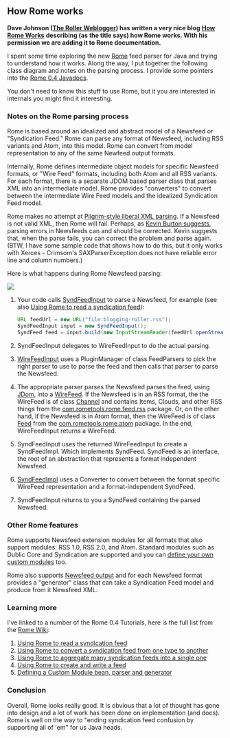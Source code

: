 ## How Rome works

**Dave Johnson ([The Roller
Weblogger](http://www.rollerweblogger.org/)) has written
a very nice blog** **[How Rome
Works](http://www.rollerweblogger.org/page/roller/20040808#how_rome_works)**
**describing (as the title says) how Rome works. With his permission we
are adding it to Rome documentation.**

I spent some time exploring the new
[Rome](http://rome.dev.java.net/) feed parser for Java
and trying to understand how it works. Along the way, I put together the
following class diagram and notes on the parsing process. I provide some
pointers into the [Rome 0.4
Javadocs](http://rome.dev.java.net/apidocs/0_4/overview-summary.html).

You don\'t need to know this stuff to use Rome, but it you are
interested in internals you might find it interesting.

### Notes on the Rome parsing process

Rome is based around an idealized and abstract model of a Newsfeed or
\"Syndication Feed.\" Rome can parse any format of Newsfeed, including
RSS variants and Atom, into this model. Rome can convert from model
representation to any of the same Newfeed output formats.

Internally, Rome defines intermediate object models for specific
Newsfeed formats, or \"Wire Feed\" formats, including both Atom and all
RSS variants. For each format, there is a separate JDOM based parser
class that parses XML into an intermediate model. Rome provides
\"converters\" to convert between the intermediate Wire Feed models and
the idealized Syndication Feed model.

Rome makes no attempt at [Pilgrim-style liberal XML
parsing](http://www.xml.com/pub/a/2003/01/22/dive-into-xml.html).
If a Newsfeed is not valid XML, then Rome will fail. Perhaps, as [Kevin
Burton
suggests](http://www.peerfear.org/rss/permalink/2003/01/23/1043368363-Smart_Parsing__Not_RSS_Parsing.shtml),
parsing errors in Newsfeeds can and should be corrected. Kevin suggests
that, when the parse fails, you can correct the problem and parse again.
(BTW, I have some sample code that shows how to do this, but it only
works with Xerces - Crimsom\'s SAXParserException does not have reliable
error line and column numbers.)

Here is what happens during Rome Newsfeed parsing:

![](HowRomeWorks.png)

1.  Your code calls
    [SyndFeedInput](http://rome.dev.java.net/apidocs/0_4/com/sun/syndication/io/SyndFeedInput.html)
    to parse a Newsfeed, for example (see also [Using Rome to read a
    syndication
    feed](./RomeV0.4TutorialUsingRomeToReadASyndicationFeed.html)):

    ```java
    URL feedUrl = new URL("file:blogging-roller.rss");
    SyndFeedInput input = new SyndFeedInput();
    SyndFeed feed = input.build(new InputStreamReader(feedUrl.openStream()));
    ```
2.  SyndFeedInput delegates to WireFeedInput to do the actual parsing.
3.  [WireFeedInput](http://rome.dev.java.net/apidocs/0_4/com/sun/syndication/io/WireFeedInput.html)
    uses a PluginManager of class FeedParsers to pick the right parser
    to use to parse the feed and then calls that parser to parse the
    Newsfeed.
4.  The appropriate parser parses the Newsfeed parses the feed, using
    [JDom](http://www.jdom.org/), into a
    [WireFeed](http://rome.dev.java.net/apidocs/0_4/com/sun/syndication/feed/WireFeed.html).
    If the Newsfeed is in an RSS format, the the WireFeed is of class
    [Channel](http://rome.dev.java.net/apidocs/0_4/com/sun/syndication/feed/rss/Channel.html)
    and contains Items, Clouds, and other RSS things from the
    [com.rometools.rome.feed.rss](http://rome.dev.java.net/apidocs/0_4/com/sun/syndication/feed/rss/package-summary.html)
    package. Or, on the other hand, if the Newsfeed is in Atom format,
    then the WireFeed is of class
    [Feed](http://rome.dev.java.net/apidocs/0_4/com/sun/syndication/feed/atom/Feed.html)
    from the
    [com.rometools.rome.atom](http://rome.dev.java.net/apidocs/0_4/com/sun/syndication/feed/atom/package-summary.html)
    package. In the end, WireFeedInput returns a WireFeed.
5.  SyndFeedInput uses the returned WireFeedInput to create a
    SyndFeedImpl. Which implements SyndFeed. SyndFeed is an interface,
    the root of an abstraction that represents a format independent
    Newsfeed.
6.  [SyndFeedImpl](http://rome.dev.java.net/apidocs/0_4/com/sun/syndication/feed/synd/SyndFeed.html)
    uses a Converter to convert between the format specific WireFeed
    representation and a format-independent SyndFeed.
7.  SyndFeedInput returns to you a SyndFeed containing the parsed
    Newsfeed.

### Other Rome features

Rome supports Newsfeed extension modules for all formats that also
support modules: RSS 1.0, RSS 2.0, and Atom. Standard modules such as
Dublic Core and Syndication are supported and you can [define your own
custom
modules](./RomeV0.4TutorialDefiningACustomModuleBeanParserAndGenerator.html)
too.

Rome also supports [Newsfeed
output](./RomeV0.4TutorialUsingRomeToCreateAndWriteASyndicationFeed.html)
and for each Newsfeed format provides a \"generator\" class that can
take a Syndication Feed model and produce from it Newsfeed XML.

### Learning more

I\'ve linked to a number of the Rome 0.4 Tutorials, here is the full
list from the [Rome Wiki](../index.html):

1.  [Using Rome to read a syndication
    feed](./RomeV0.4TutorialUsingRomeToReadASyndicationFeed.html)
2.  [Using Rome to convert a syndication feed from one type to
    another](./RomeV0.4TutorialUsingRomeToConvertASyndicationFeedFromOneTypeToAnother.html)
3.  [Using Rome to aggregate many syndication feeds into a single
    one](./RomeV0.4TutorialUsingRomeToAggregateManySyndicationFeedsIntoASingleOne.html)
4.  [Using Rome to create and write a
    feed](./RomeV0.4TutorialUsingRomeToCreateAndWriteASyndicationFeed.html)
5.  [Defining a Custom Module bean, parser and
    generator](./RomeV0.4TutorialDefiningACustomModuleBeanParserAndGenerator.html)

### Conclusion

Overall, Rome looks really good. It is obvious that a lot of thought has
gone into design and a lot of work has been done on implementation (and
docs). Rome is well on the way to \"ending syndication feed confusion by
supporting all of \'em\" for us Java heads.
